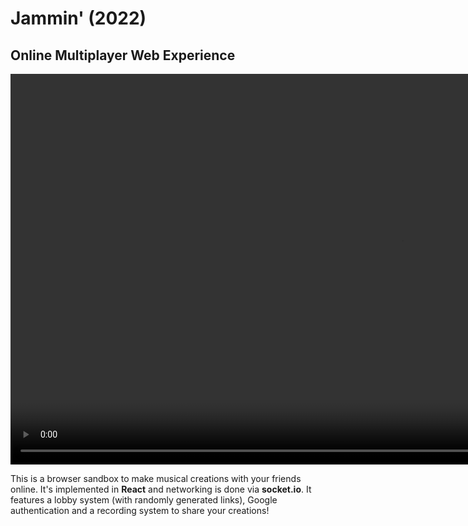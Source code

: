 # Jammin' (2022)
## Online Multiplayer Web Experience

<video width="1250" autoplay loop muted playsinline>
    <source src="assets/preview.mp4" type="video/mp4" />
    Your browser does not support the video tag.
</video>

This is a browser sandbox to make musical creations with your friends online. It's implemented in **React** and networking is done via **socket.io**. It features a lobby system (with randomly generated links), Google authentication and a recording system to share your creations!